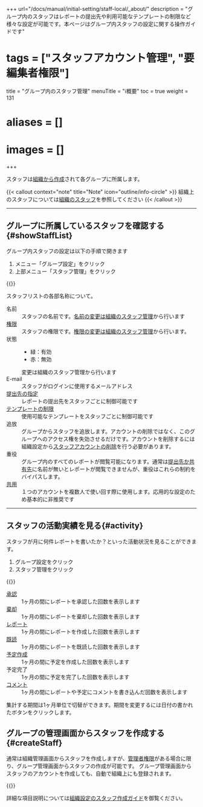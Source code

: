 +++
url="/docs/manual/initial-setting/staff-local/_about/"
description = "グループ内のスタッフはレポートの提出先や利用可能なテンプレートの制限など様々な設定が可能です。本ページはグループ内スタッフの設定に関する操作ガイドです"
# tags = ["スタッフアカウント管理", "要編集者権限"]
title = "グループ内のスタッフ管理"
menuTitle = "ℹ️概要"
toc = true
weight = 131
# aliases = []
# images = []
+++

スタッフは[組織から作成](/docs/manual/initial-setting/staff/make/)されて各グループに所属します。

{{< callout context="note" title="Note" icon="outline/info-circle" >}}
組織上のスタッフについては[組織のスタッフ](/docs/manual/initial-setting/staff/manage/)を参照してください
{{< /callout >}}

---

## グループに所属しているスタッフを確認する{#showStaffList}

グループ内スタッフの設定は以下の手順で開きます

1. メニュー「グループ設定」をクリック
2. 上部メニュー「スタッフ管理」をクリック

{{<icatch filename="staff-local" msg="グループに参加しているスタッフの一覧を見てみましょう" alice="pc">}}

スタッフリストの各部名称について。

<dl class="basic">
<dt>名前</dt>
<dd>スタッフの名前です。<a href="/docs/manual/initial-setting/staff/manage/#change_staff_data">名前の変更は組織のスタッフ管理</a>から行います</dd>
<dt><a href="/docs/manual/initial-setting/staff/rank/">権限</a></dt>
<dd>スタッフの権限です。<a href="/docs/manual/initial-setting/staff/manage/#change_staff_data">権限の変更は組織のスタッフ管理</a>から行います。</dd>
<dt>状態</dt>
<dd><ul><li>緑：有効</li><li>赤：無効</li></ul>変更は組織のスタッフ管理から行います</dd>
<dt>E-mail</dt>
<dd>スタッフがログインに使用するメールアドレス</dd>
<dt><a href="/docs/manual/initial-setting/staff-local/dist/">提出先の指定</a></dt>
<dd>レポートの提出先をスタッフごとに制御可能です</dd>
<dt><a href="/docs/manual/initial-setting/staff-local/template/">テンプレートの制限</a></dt>
<dd>使用可能なテンプレートをスタッフごとに制御可能です</dd>
<dt>追放</dt>
<dd>グループからスタッフを追放します。アカウントの削除ではなく、このグループへのアクセス権を失効させるだけです。アカウントを削除するには組織設定から<a href="/docs/manual/initial-setting/staff/make/#remove">スタッフアカウントの削除</a>を行う必要があります。</dd>
<dt>重役</dt>
<dd>グループ内のすべてのレポートが閲覧可能になります。通常は<a href="/docs/manual/write-report/dist/">提出先か共有先</a>に名前が無いとレポートが閲覧できませんが、重役はこれらの制約をバイパスします。</dd>
<dt><a href="/docs/manual/initial-setting/staff-local/share/">共用</a></dt>
<dd>１つのアカウントを複数人で使い回す際に使用します。応用的な設定のため基本的に非推奨です</dd>
</dl>

---

## スタッフの活動実績を見る{#activity}

スタッフが月に何件レポートを書いたか？といった活動状況を見ることができます。

1. グループ設定をクリック
1. スタッフ管理をクリック

{{<icatch filename="staff-activity" msg="スタッフの活動実績を月ごとに表示できます" alice="ok">}}

<dl class="basic">
  <dt><a href="/docs/manual/read-report/state/#agree">承認</a></dt>
  <dd>1ヶ月の間にレポートを承認した回数を表示します</dd>

  <dt><a href="/docs/manual/read-report/state/#reject">棄却</a></dt>
  <dd>1ヶ月の間にレポートを棄却した回数を表示します</dd>

  <dt><a href="/docs/manual/write-report/write/">レポート</a></dt>
  <dd>1ヶ月の間にレポートを作成した回数を表示します</dd>

  <dt><a href="/docs/manual/read-report/state/#readed">既読</a></dt>
  <dd>1ヶ月の間にレポートを既読した回数を表示します</dd>

  <dt><a href="/docs/manual/event/list/">予定作成</a></dt>
  <dd>1ヶ月の間に予定を作成した回数を表示します</dd>

  <dt>予定完了</dt>
  <dd>1ヶ月の間に予定を完了した回数を表示します</dd>

  <dt><a href="/docs/manual/read-report/state/#comment">コメント</a></dt>
  <dd>1ヶ月の間にレポートや予定にコメントを書き込んだ回数を表示します</dd>
</dl>

集計する期間は1ヶ月単位で切替ができます。期間を変更するには日付の書かれたボタンをクリックします。

## グループの管理画面からスタッフを作成する{#createStaff}

通常は組織管理画面からスタッフを作成しますが、[管理者権限](/docs/manual/initial-setting/staff/rank/)がある場合に限り、グループ管理画面からスタッフの作成が可能です。
グループ管理画面からスタッフのアカウントを作成しても、自動で組織上にも登録されます。

{{<iTablet filename="makeStaff" msg="グループ画面からもスタッフ作成が可能です" alice="pc">}}

詳細な項目説明については[組織設定のスタッフ作成ガイド](/docs/manual/initial-setting/staff/make/#create_account_one)を御覧ください。
